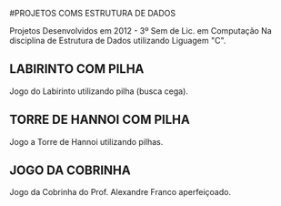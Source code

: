 #PROJETOS COMS ESTRUTURA DE DADOS

Projetos Desenvolvidos em 2012 - 3º Sem de Lic. em Computação
Na disciplina de Estrutura de Dados utilizando Liguagem "C".

## LABIRINTO COM PILHA
Jogo do Labirinto utilizando pilha (busca cega).

## TORRE DE HANNOI COM PILHA
Jogo a Torre de Hannoi utilizando pilhas.

## JOGO DA COBRINHA
Jogo da Cobrinha do Prof. Alexandre Franco aperfeiçoado.

